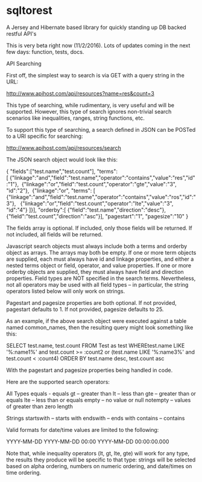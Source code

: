 # sqltorest
A Jersey and Hibernate based library for quickly standing up DB backed restful API's

This is very beta right now (11/2/2016). Lots of updates coming in the next few days: function, tests, docs.

API Searching

First off, the simplest way to search is via GET with a query string in the URL:

http://www.apihost.com/api/resources?name=res&count=3

This type of searching, while rudimentary, is very useful and will be supported. However, this type of search ignores non-trivial search scenarios like inequalities, ranges, string functions, etc.

To support this type of searching, a search defined in JSON can be POSTed to a URI specific for searching:

http://www.apihost.com/api/resources/search

The JSON search object would look like this:

{
"fields":["test.name","test.count"],
"terms":[ {"linkage":"and","field":"test.name","operator":"contains","value":"res","id":"1"}, 
    {"linkage":"or","field":"test.count","operator":"gte","value":"3", "id":"2"}, 
    {"linkage":"or", "terms": [
        {"linkage":"and","field":"test.name","operator":"contains","value":"ros","id":"3"},  
        {"linkage":"or","field":"test.count","operator":"lte","value":"3", "id":"4"} ]}],
"orderby":[ {"field":"test.name","direction":"desc"}, 
    {"field":"test.count","direction":"asc"}],
"pagestart":"1",
"pagesize":"10"
}

The fields array is optional. If included, only those fields will be returned. If not included, all fields will be returned.

Javascript search objects must always include both a terms and orderby object as arrays. The arrays may both be empty. If one or more term objects are supplied, each must always have id and linkage properties, and either a nested terms object or field, operator, and value properties. If one or more orderby objects are supplied, they must always have field and direction properties. Field types are NOT specified in the search terms. Nevertheless, not all operators may be used with all field types – in particular, the string operators listed below will only work on strings.

Pagestart and pagesize properties are both optional. If not provided, pagestart defaults to 1. If not provided, pagesize defaults to 25.

As an example, if the above search object were executed against a table named common_names, then the resulting query might look something like this:

SELECT test.name, test.count
FROM Test as test
WHEREtest.name LIKE '%:name1%' and
test.count >= :count2 or
(test.name LIKE '%:name3%' and
test.count < :count4)
ORDER BY test.name desc, test.count asc

With the pagestart and pagesize properties being handled in code.

Here are the supported search operators:

All Types
equals - equals
gt – greater than
lt – less than
gte – greater than or equals
lte – less than or equals
empty – no value or null
notempty – values of greater than zero length

Strings
startswith – starts with
endswith – ends with
contains – contains

Valid formats for date/time values are limited to the following:

YYYY-MM-DD
YYYY-MM-DD 00:00
YYYY-MM-DD 00:00:00.000

Note that, while inequality operators (lt, gt, lte, gte) will work for any type, the results they produce will be specific to that type: strings will be selected based on alpha ordering, numbers on numeric ordering, and date/times on time ordering.
